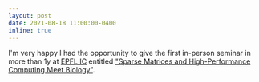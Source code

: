 ```yaml
---
layout: post
date: 2021-08-18 11:00:00-0400
inline: true
---
```


I'm very happy I had the opportunity to give the first in-person seminar in more than 1y at [EPFL IC](https://www.epfl.ch/schools/ic/) entitled ["Sparse Matrices and High-Performance Computing Meet Biology"](https://drive.google.com/file/d/1jyBMo7sN5qmlKJG6UETAHOPU8u8iyKIC/view).
